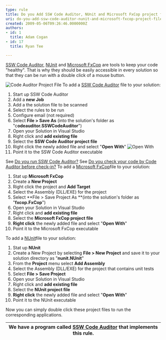 ```yaml
---
type: rule
title: Do you Add SSW Code Auditor, NUnit and Microsoft FxCop project files to your Solution
uri: do-you-add-ssw-code-auditor-nunit-and-microsoft-fxcop-project-files-to-your-solution
created: 2009-05-06T09:26:46.0000000Z
authors:
- id: 1
  title: Adam Cogan
- id: 17
  title: Ryan Tee

---
```


[SSW Code Auditor](http&#58;//www.ssw.com.au/ssw/CodeAuditor/Default.aspx), [NUnit](http&#58;//www.ssw.com.au/ssw/Standards/DeveloperGeneral/netTools.aspx#NUnit) and [Microsoft FxCop](http&#58;//www.ssw.com.au/ssw/Standards/DeveloperGeneral/netTools.aspx#FxCop) are tools to keep your code "healthy". That is why they should be easily accessible in every solution so that they can be run with a double click of a mouse button. <br> 

![Code Auditor Project File](/SoftwareDevelopment/RulesToBetterDotNETProjects/PublishingImages/CodeAuditorProjectFile.gif) 
To add a [SSW Code Auditor](http&#58;//www.ssw.com.au/ssw/CodeAuditor/Default.aspx) file to your solution:

1. Start up SSW Code Auditor
2. Add a **new Job**
3. Add a the solution file to be scanned
4. Select the rules to be run
5. Configure email (not required)
6. Select **File &gt; Save As** (into the solution's folder as "c**odeauditor.SSWCodeAuditor**")
7. Open your Solution in Visual Studio
8. Right click and **add existing file**
9. Select the **SSW Code Auditor project file**
10. Right click the newly added file and select "**Open With**"
![Open With](/SoftwareDevelopment/RulesToBetterDotNETProjects/PublishingImages/OpenWith.gif)
11. Point it to the SSW Code Auditor executable


 See [Do you run SSW Code Auditor?](http&#58;//www.ssw.com.au/ssw/Standards/Rules/RulesToBeingSoftwareConsultantsWorkingInATeam.aspx#CodeAuditor) 
 See [Do you check your code by Code Auditor before check-in?](/Management/RulesToSuccessfulProjects/Pages/CheckCodeByCodeAuditorBeforeCheckIn.aspx) 
 To add a [Microsoft FxCop](http&#58;//www.ssw.com.au/ssw/Standards/DeveloperGeneral/netTools.aspx#FxCop)file to your solution:
1. Stat up **Microsoft FxCop**
2. Create a **New Project**
3. Right click the project and **Add Target**
4. Select the Assembly (DLL/EXE) for the project
5. Select **File &gt; Save Project As **(into the solution's folder as "**fxcop.FxCop**")
6. Open your Solution in Visual Studio
7. Right click and **add existing file**
8. Select the **Microsoft FxCop project file**
9. **Right click** the newly added file and select "**Open With**"
10. Point it to the Microsoft FxCop executable


 To add a [NUnit](http&#58;//www.ssw.com.au/ssw/Standards/DeveloperGeneral/netTools.aspx#NUnit)file to your solution:
1. Stat up **NUnit**
2. Create a New Project by selecting **File &gt; New Project** and save it to your solution directory as "**nunit.NUnit**"
3. From the **Project** menu select **Add Assembly**
4. Select the Assembly (DLL/EXE) for the project that contains unit tests
5. Select **File &gt; Save Project**
6. Open your Solution in Visual Studio
7. Right click and **add existing file**
8. Select the **NUnit project file**
9. **Right click** the newly added file and select "**Open With**"
10. Point it to the NUnit executable


Now you can simply double click these project files to run the corresponding applications.


| We have a program called [SSW Code Auditor](http&#58;//www.ssw.com.au/ssw/CodeAuditor/Default.aspx) that implements this rule. |
| --- |


